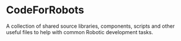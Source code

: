 # CodeForRobots
A collection of shared source libraries, components, scripts and other useful files to help with common Robotic development tasks.
